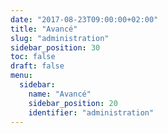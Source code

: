 ```yaml
---
date: "2017-08-23T09:00:00+02:00"
title: "Avancé"
slug: "administration"
sidebar_position: 30
toc: false
draft: false
menu:
  sidebar:
    name: "Avancé"
    sidebar_position: 20
    identifier: "administration"
---
```

